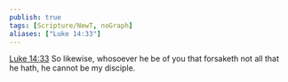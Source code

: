 ```yaml
---
publish: true
tags: [Scripture/NewT, noGraph]
aliases: ["Luke 14:33"]
---
```

[Luke 14:33](https://churchofjesuschrist.org/study/scriptures/nt/luke/14?lang=eng&id=p33#p33) So likewise, whosoever he be of you that forsaketh not all that he hath, he cannot be my disciple.
